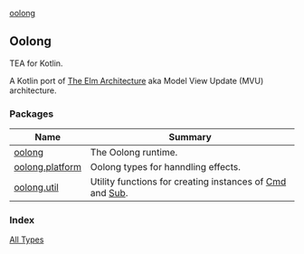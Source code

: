 [oolong](./index.md)

## Oolong

TEA for Kotlin.

A Kotlin port of [The Elm Architecture](https://guide.elm-lang.org/architecture/) aka Model View Update (MVU) architecture.

### Packages

| Name | Summary |
|---|---|
| [oolong](oolong/index.md) | The Oolong runtime. |
| [oolong.platform](oolong.platform/index.md) | Oolong types for hanndling effects. |
| [oolong.util](oolong.util/index.md) | Utility functions for creating instances of [Cmd](oolong.platform/-cmd/index.md) and [Sub](oolong.platform/-sub/index.md). |

### Index

[All Types](alltypes/index.md)
